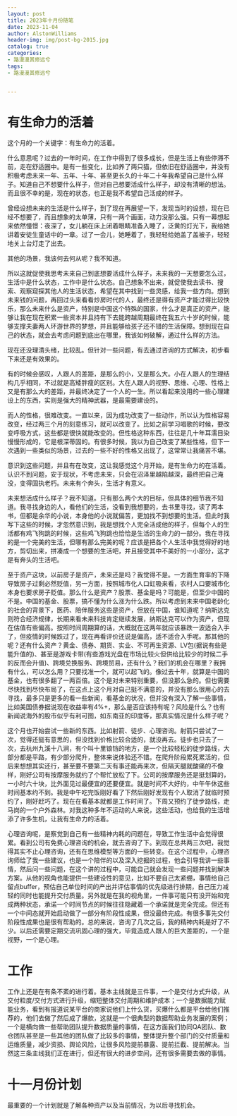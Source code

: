 ```yaml
---
layout: post
title: 2023年十月份随笔
date: 2023-11-04
author: AlstonWilliams
header-img: img/post-bg-2015.jpg
catalog: true
categories:
- 路漫漫其修远兮
tags:
- 路漫漫其修远兮


---
```


# 有生命力的活着

这个月的一个关键字：有生命力的活着。

什么意思呢？过去的一年时间，在工作中得到了很多成长，但是生活上有些停滞不前，走在舒适圈中。是有一些变化，比如养了两只猫，但依旧在舒适圈中，并没有积极考虑未来一年、五年、十年、甚至更长久的十年二十年我希望自己是什么样子。知道自己不想要什么样子，但对自己想要活成什么样子，却没有清晰的想法。而且很不幸的是，现在的状态，也正是我不希望自己活成的样子。

曾经设想未来的生活是什么样子，到了现在再展望一下，发现当时的设想，现在已经不想要了，而且想象的太单薄，只有一两个画面，动力没那么强。只有一幕想起来依然憧憬：夜深了，女儿躺在床上闭着眼睛准备入睡了，泛黄的灯光下，我给她讲着安徒生童话中的一章。过了一会儿，她睡着了，我轻轻给她盖了盖被子，轻轻地关上台灯走了出去。

其他的场景，我该何去何从呢？我不知道。

所以这就促使我思考未来自己到底想要活成什么样子，未来我的一天想要怎么过，生活中是什么状态，工作中是什么状态。自己想象不出来，就促使我去读书、搜索、观察窥探其他人的生活状态，希望在其中找到一些灵感，给我一些方向。想到未来钱的问题，再回过头来看看炒房时代的人，最终还是得有资产才能过得比较快乐，那么未来什么是资产，特别是中国这个特殊的国家，什么才是真正的资产，能够让我在现在积累一些资本并且持有下去能跨越周期最终在我五六十岁的时候，能够支撑夫妻两人环游世界的梦想，并且能够给孩子还不错的生活保障。想到现在自己的状态，就会去考虑问题到底出在哪里，我该如何破解，通过什么样的方法。

现在还没理清头绪，比较乱。但针对一些问题，有去通过咨询的方式解决，初步看下来还是有效果的。

有的时候会感叹，人跟人的差距，是那么的小，又是那么大。小在人跟人的生理结构几乎相同，不过就是高矮胖瘦的区别。大在人跟人的视野、思维、心理、性格上又是有那么大的差距，并最终决定了一个人的一生。所以看起来没用的一些心理建设上的东西，实则是强大的精神武器，是最需要建设的。

而人的性格，很难改变。一直以来，因为成功改变了一些动作，所以认为性格容易改变，经过两三个月的刻意练习，就可以改变了。比如之前学习唱歌的时候，要改变呼吸方式，这些都是很快就能改变的。但性格这种东西，往往是几十年耳濡目染慢慢形成的，它是根深蒂固的。有很多时候，我以为自己改变了某些性格，但下一次遇到一些类似的场景，过去的一些不好的性格又出现了，这常常让我痛苦不堪。

意识到这些问题，并且有在改变，这让我感觉这个月开始，是有生命力的在活着。认识不到问题，安于现状，不考虑未来，只会在沼泽里越陷越深，最终把自己淹没，变得固执老朽。未来有个奔头，生活才有意义。

未来想活成什么样子？我不知道。只有那么两个大的目标，但具体的细节我不知道。我寻找身边的人，看他们的生活，没看到我想要的，去书里寻找，读了两本书，但都是余华的小说，本身他的小说就偏苦，更加找不到想要的生活。但此时我写下这些的时候，才忽然意识到，我是想找个人完全活成他的样子，但每个人的生活都有鸡飞狗跳的时候，这些鸡飞狗跳也恰恰是生活的生命力的一部分。我在寻找的是一个完美的生活，但哪有那么完美的呢？应该是把各个人生活中我觉得好的地方，剪切出来，拼凑成一个想要的生活吧，并且接受其中不美好的一小部分，这才是有奔头的生活吧。

至于资产这块，以前房子是资产，未来还是吗？我觉得不是。一方面生育率的下降导致房子过剩必然贬值，另一方面，按照城市化人口虹吸来看，农村人口要城市化本身也要求房子贬值。那么什么是资产？股票、基金是吗？可能是，但至少中国的不是。中国的基金、股票，搞不懂为什么涨为什么跌。所以考虑到未来中国老龄化的社会的背景下，医药、陪伴服务这些是资产，但放在中国，谁知道呢？纳斯达克则符合经济规律，长期来看未来科技肯定继续发展，纳斯达克可以作为资产，但现在估值有些偏高。按照时间周期算的话，大概就在这两年就应该暴跌一波适合入手了，但疫情的时候跌过了，现在再看评价还说是偏高，适不适合入手呢。那其他的呢？还有什么资产？黄金、债券、期货、实业、不可再生资源、LV包(据说有些是能升值的)、甚至是游戏卡带(有些游戏光盘在市场比较火但供给比较少的时候二手的反而会升值)、跨境兑换服务、跨境贸易，还有什么？我们的机会在哪里？我拥有什么，可以怎么用？只要找准一个，就可以起飞的。像过去十年，就算是中国的基金，也有很多翻了一两百倍。这个是对未来特别重要，但没那么急的。但也需要尽快找到尽快布局了，在这点上这个月对自己挺不满意的，并没有那么很用心的去寻找，最多只是更多的看一些新闻，看基金的状况，但并没有深入了解一些事情，比如美国债券据说现在收益率有4%+，那么是否应该持有呢？风险是什么？也有新闻说海外的股市似乎有利可图，如东南亚的印度等，那真实情况是什么样子呢？

这个月也开始尝试一些新的东西。比如射箭、徒步、心理咨询。射箭只尝试了一次，觉得还挺有意思的，但没找到价格比较合适的，就没再去。徒步也只去了一次，去杭州九溪十八涧，有个叫十里锒铛的地方，是一个比较轻松的徒步路线，大部分都是平路，有少部分爬升，整体来说体验还不错。在爬升阶段累死累活的，但后来想想其实还行，甚至要不要第二天有事还能再来次，但隔天腿就酸痛的不像样，刚好公司有按摩服务就约了个帮忙放松了下。公司的按摩服务还是挺划算的，一小时六十块，比外面见过最便宜的还要便宜。就是时间不大好约，中午午休这些时间基本约不到。我是中午吃完饭刚好看了下然后刚好发现有个人取消了就临时预约了，刚好赶巧了。现在在看基本就都是工作时间了。下周又预约了徒步路线，走马岗的一个户外森林。对我这种多年不运动的人来说，这些活动，也给我的生活增添了许多生机，让我有生命力的活着。

心理咨询呢，是察觉到自己有一些精神内耗的问题在，导致工作生活中会觉得很累。看到公司有免费心理咨询的机会，就去咨询了下。到现在总共两三次吧，我觉得其实不止心理咨询，还有在思维模型等方面的一些转变。在这个过程中，心理咨询师给了我一些建议，也是一个陪伴的以及深入挖掘的过程，他会引导我讲一些事情，然后问一些问题，在这个讲的过程中，可能自己就会发现一些问题并找到解决方案。从他的视角也能提供一些建设性的意见，比如不要自己太紧绷，事情给自己留点buffer，预估自己单位时间的产出并评估事情的优先级进行排期，自己压力减轻的同时也能提升交付质量。另外就是在我的视角里，一件事可能只有没开始和完成两种状态，承诺一个时间节点的时候往往隐藏着一个承诺就是完全完成。但还有一个中间态就开始启动做了一部分有阶段性成果，但没最终完成。有很多事先交付阶段性成果也是很有帮助的。总的来说，咨询了几次之后，我的精神内耗是好了不少。以后还需要定期交流巩固心理的强大，毕竟造成人跟人的巨大差距的，一个是视野，一个是心理。

# 工作

工作上还是在有条不紊的进行着。基本主线就是三件事，一个是交付方式升级，从交付粒度/交付方式进行升级，缩短整体交付周期和维护成本；一个是数据能力赋能业务，看到有报道说某平台的商家说他们上什么货，买爆什么都是平台给他们推荐的，他们去做了然后成了爆款，这就是一个很典型的数据帮助业务发展的案例；一个是横向做一些帮助团队提升数据质量的事情，在这方面我们协同QA团队、数仓团队甚至是一些其他的团队做了比较多的事情，整体提升整个部门的交付质量和运维质量，减少资损、舆论风险，让很多风险提前暴露、提前拦截、提前解决。当然这三条主线我们正在进行，但还有很大的进步空间，还有很多需要去做的事情。

# 十一月份计划

最重要的一个计划就是了解各种资产以及当前情况，为以后寻找机会。